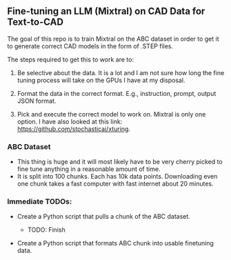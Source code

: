 ## Fine-tuning an LLM (Mixtral) on CAD Data for Text-to-CAD

The goal of this repo is to train Mixtral on the ABC dataset in order to get it to 
generate correct CAD models in the form of .STEP files. 

The steps required to get this to work are to:

1) Be selective about the data. It is a lot and I am not sure how long the fine tuning 
process will take on the GPUs I have at my disposal.

2) Format the data in the correct format. E.g., instruction, prompt, output JSON format.

3) Pick and execute the correct model to work on. Mixtral is only one option. I have 
also looked at this link: https://github.com/stochasticai/xturing.

### ABC Dataset

* This thing is huge and it will most likely have to be very cherry picked to fine tune 
anything in a reasonable amount of time.
* It is split into 100 chunks. Each has 10k data points. Downloading even one chunk 
takes a fast computer with fast internet about 20 minutes. 

### Immediate TODOs:

* Create a Python script that pulls a chunk of the ABC dataset.
    - TODO: Finish
    
* Create a Python script that formats ABC chunk into usable finetuning data.